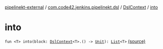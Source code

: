 [pipelinekt-external](../../index.md) / [com.code42.jenkins.pipelinekt.dsl](../index.md) / [DslContext](index.md) / [into](./into.md)

# into

`fun <T> into(block: `[`DslContext`](index.md)`<T>.() -> `[`Unit`](https://kotlinlang.org/api/latest/jvm/stdlib/kotlin/-unit/index.html)`): `[`List`](https://kotlinlang.org/api/latest/jvm/stdlib/kotlin.collections/-list/index.html)`<T>` [(source)](https://github.com/code42/pipelinekt/tree/master/dsl/src/main/kotlin/com/code42/jenkins/pipelinekt/dsl/DslContext.kt#L9)